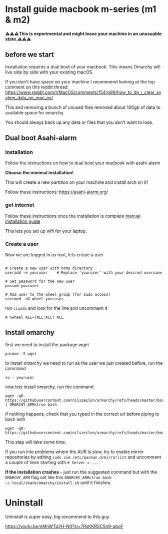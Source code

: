 # Install guide macbook m-series (m1 & m2)

⚠️⚠️⚠️**This is experimental and might leave your machine in an unusuable state.**⚠️⚠️⚠️

## before we start

Installation requires a dual boot of your macbook. This means Omarchy will live side by side with your existing macOS.

If you don't have space on your machine I recommend looking at the top comment on this reddit thread: 
https://www.reddit.com/r/MacOS/comments/154rp99/how_to_do_i_clear_system_data_on_mac_os/

This and removing a bunch of unused files removed about 100gb of data to available space for omarchy.

You should always back up any data or files that you don't want to lose. 

## Dual boot Asahi-alarm

### installation 

Follow the instructions on how to dual boot your macbook with asahi-alarm

**Choose the minimal installation!**

This will create a new partition on your machine and install arch on it!

Follow these instructions: https://asahi-alarm.org/


### get internet
Follow these instructions once the installation is complete [manual installation guide](https://github.com/asahi-alarm/asahi-alarm/blob/main/manual-install.md)

This lets you set up wifi for your laptop.

### Create a user

Now we are logged in as root, lets create a user 
  
  ```

# Create a new user with home directory
useradd -m youruser    # Replace 'youruser' with your desired username

# Set password for the new user
passwd youruser

# Add user to the wheel group (for sudo access)
usermod -aG wheel youruser
```

run `visudo` and look for the line and uncomment it


```
# %wheel ALL=(ALL:ALL) ALL
```


## Install omarchy 

first we need to install the package wget 

```
pacman -S wget
```

to install omarchy we need to run as the user we just created before, run the command

```
su - youruser
```


now lets install omarchy, run the command


```
wget -qO- https://githubusercontent.com/nilszeilon/armarchy/refs/heads/master/boot.sh | OMARCHY_ARM=true bash
```

if nothing happens, check that you typed in the correct url before piping to bash with

```
wget -qO- https://githubusercontent.com/nilszeilon/armarchy/refs/heads/master/boot.sh
```

This step will take some time.

If you run into problems where the AUR is slow, try to enable mirror repositories by editing  `sudo vim /etc/pacman.d/mirrorlist` and uncomment a couple of lines starting with `# Server = ...`. 

**If the installation crashes** - just run the suggested command but with the `OMARCHY_ARM` flag set like this `OMARCHY_ARM=true bash ~/.local/share/omarchy/install.sh` until it finishes.


# Uninstall

Uninstall is super easy, big recommend to this guy

https://youtu.be/nMnWTq2H-N0?si=7RsKKRSC5n9-aboF
